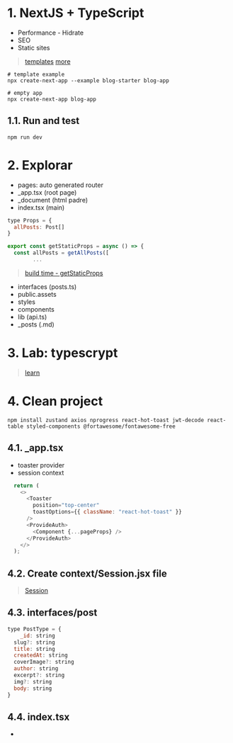
# 1. NextJS + TypeScript
- Performance - Hidrate
- SEO
- Static sites

> [templates](https://vercel.com/templates?framework=next.js&utm_source=create-next-app&utm_medium=default-template&utm_campaign=create-next-app)
> [more](https://www.tailwindawesome.com/?price=free&technology=7&type=template)
```
# template example
npx create-next-app --example blog-starter blog-app

# empty app
npx create-next-app blog-app
```
## 1.1. Run and test
```
npm run dev
```

# 2. Explorar
- pages: auto generated router
- _app.tsx (root page)
- _document (html padre)
- index.tsx (main)
```js
type Props = {
  allPosts: Post[]
}
```
```js
export const getStaticProps = async () => {
  const allPosts = getAllPosts([
		...
```
> [build time - getStaticProps](https://nextjs.org/docs/basic-features/data-fetching/get-static-props#when-should-i-use-getstaticprops)
- interfaces (posts.ts)
- public.assets
- styles
- components
- lib (api.ts)
- _posts (.md)

# 3. Lab: typescrypt
> [learn](https://learn.microsoft.com/en-us/training/modules/typescript-get-started/)
# 4. Clean project
```
npm install zustand axios nprogress react-hot-toast jwt-decode react-table styled-components @fortawesome/fontawesome-free
```
## 4.1. _app.tsx
- toaster provider
- session context
```js
  return (
    <>
      <Toaster
        position="top-center"
        toastOptions={{ className: "react-hot-toast" }}
      />
      <ProvideAuth>
        <Component {...pageProps} />
      </ProvideAuth>
    </>
  );
```
## 4.2. Create context/Session.jsx file
> [Session](./lab03/blog-starter-app/context/Session.jsx)
## 4.3. interfaces/post
```js
type PostType = {
	_id: string
  slug?: string
  title: string
  createdAt: string
  coverImage?: string
  author: string
  excerpt?: string
  img?: string
  body: string
}
```
## 4.4. index.tsx
- <title> tag
- <components>/<intro> tag
- useEffect Hook (api call)
- - add store
- - api call (readAll posts)

## 4.5. HeroPost.tsx
## 4.6. DateFormater.tsx
## 4.7. MoreStories
## 4.8. PostPreview
## 4.9. Slug (_id)
- post interface: _id
## 4.10. HeroPost: _id
## 4.11. MoreStories: _id
## 4.12. post/[_id].tsx
```js
 const { post, isLoading, getPost } = postStore();
	useEffect(() => {
		getPost(router.query._id);
	}, [router.query._id]);
```
### 4.12.1. PostHeader

# 5. Login
## 5.1. alert.tsx (login banner)
## 5.2. Lab: login page
> [forms](https://github.com/tailwindlabs/tailwindcss-forms)
```
npm install -D @tailwindcss/forms
```
- tailwind.config.js
```js
plugins: [require("@tailwindcss/forms")],
```

# 6. Lab: Admin dashboard

# 7. apiClient ENV Vars
.env.local
```
NEXT_PUBLIC_ENV=dev
NEXT_PUBLIC_API_URL=http://20.228.195.178:3001

```
apiClient
```
baseURL: process.env.NEXT_PUBLIC_API_URL,
```

## 7.1. env-cmd
```
npm i env-cmd
```

```
"builddev": "env-cmd -f .env.local next build",
```
```
npm run build
```
# 8. export static files
```
"builddev": "env-cmd -f .env.local next build && next export",
```
> check out directory

```
npm install -g http-server

http-server ./out
```
> check in browser

## 8.1. Lab: create a production build

# 9. SSR vs SSG
# 10. Deploy Vercel
- new account
- install Github account
- new project
- import github project
  - output settings
  - env variables
- deploy

# 11. Images
- github as a static files bucket
- database coverImage field
- api, get coverImage
- front, set .coverImage property
# 12. Práctica Blog-Post (CRUD)
## 12.1. Create post
## 12.2. Read post
## 12.3. Update post
## 12.4. Delete post
# 13. Admin Page: Infinity scroll


